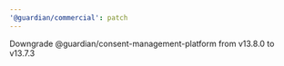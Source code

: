```yaml
---
'@guardian/commercial': patch
---
```


Downgrade @guardian/consent-management-platform from v13.8.0 to v13.7.3
